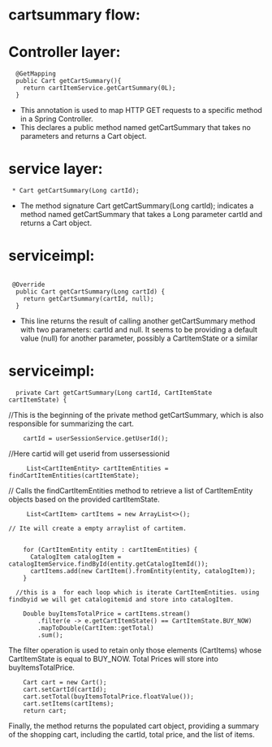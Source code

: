 # cartsummary flow:
# Controller layer:
```
  @GetMapping
  public Cart getCartSummary(){
    return cartItemService.getCartSummary(0L);
  }
```
* This annotation is used to map HTTP GET requests to a specific method in a Spring Controller.
* This declares a public method named getCartSummary that takes no parameters and returns a Cart object.
# service layer:
```
 * Cart getCartSummary(Long cartId);
```
* The method signature Cart getCartSummary(Long cartId); indicates a method named getCartSummary that takes a Long parameter cartId and returns a Cart object.
# serviceimpl:
```

 @Override
  public Cart getCartSummary(Long cartId) {
    return getCartSummary(cartId, null);
  }
```
  
* This line returns the result of calling another getCartSummary method with two parameters: cartId and null. It seems to be providing a default value (null) for another parameter, possibly a CartItemState or a similar
# serviceimpl:
```
  private Cart getCartSummary(Long cartId, CartItemState cartItemState) {
```
//This is the beginning of the private method getCartSummary, which is also responsible for summarizing the cart.
```
    cartId = userSessionService.getUserId();
```
//Here cartid will get userid from ussersessionid
```
     List<CartItemEntity> cartItemEntities = findCartItemEntities(cartItemState);
```
// Calls the findCartItemEntities method to retrieve a list of CartItemEntity objects based on the provided cartItemState.
```
     List<CartItem> cartItems = new ArrayList<>();
```
    // Ite will create a empty arraylist of cartitem.
```

    for (CartItemEntity entity : cartItemEntities) {
      CatalogItem catalogItem = catalogItemService.findById(entity.getCatalogItemId());
      cartItems.add(new CartItem().fromEntity(entity, catalogItem));
    }
```
      //this is a  for each loop which is iterate CartItemEntities. using findbyid we will get catalogitemid and store into catalogItem.

```
    Double buyItemsTotalPrice = cartItems.stream()
        .filter(e -> e.getCartItemState() == CartItemState.BUY_NOW)
        .mapToDouble(CartItem::getTotal)
        .sum();
```
  The filter operation is used to retain only those elements (CartItems) whose CartItemState is equal to BUY_NOW. Total Prices will store into buyItemsTotalPrice.
```
    Cart cart = new Cart();
    cart.setCartId(cartId);
    cart.setTotal(buyItemsTotalPrice.floatValue());
    cart.setItems(cartItems);
    return cart;
```
Finally, the method returns the populated cart object, providing a summary of the shopping cart, including the cartId, total price, and the list of items.
  
